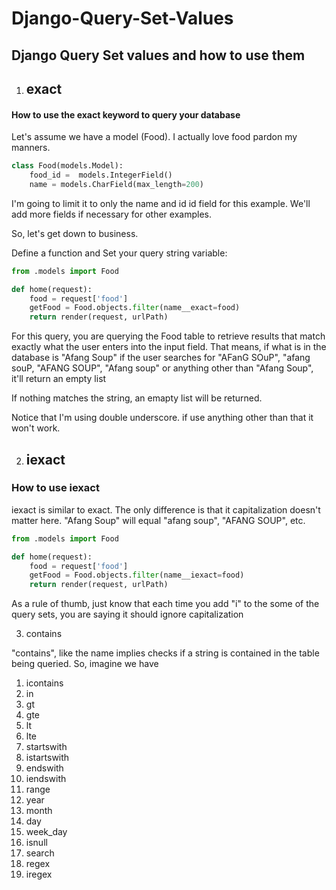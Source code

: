# Django-Query-Set-Values
## Django Query Set values and how to use them

1. ## exact
#### How to use the exact keyword to query your database

 Let's assume we have a model (Food). I actually love food pardon my manners.


```python
class Food(models.Model):
    food_id =  models.IntegerField()
    name = models.CharField(max_length=200)
```


I'm going to limit it to only the name and id id field for this example. We'll add more fields if necessary for other examples.

So, let's get down to business.

Define a function and Set your query string variable:

```python
from .models import Food

def home(request):
    food = request['food']
    getFood = Food.objects.filter(name__exact=food)
    return render(request, urlPath)
```

For this query, you are querying the Food table to retrieve results that match exactly what the user enters into the input field. That means, if what is in the database is "Afang Soup" if the user searches for "AFanG SOuP", "afang souP, "AFANG SOUP", "Afang soup" or anything other than "Afang Soup", it'll return an empty list

If nothing matches the string, an emapty list will be returned.

Notice that I'm using double underscore. if use anything other than that it won't work.


2. ## iexact
### How to use iexact

iexact is similar to exact. The only difference is that it capitalization doesn't matter here.
"Afang Soup" will equal "afang soup", "AFANG SOUP", etc.


```python
from .models import Food

def home(request):
    food = request['food']
    getFood = Food.objects.filter(name__iexact=food)
    return render(request, urlPath)
```

As a rule of thumb, just know that each time you add "i" to the some of the query sets, you are saying it should ignore capitalization 

3. contains


"contains", like the name implies checks if a string is contained in the table being queried. So, imagine we have




1. icontains
1. in
1. gt
1. gte
1. lt
1. lte
1. startswith
1. istartswith
1. endswith
1. iendswith
1. range
1. year
1. month
1. day
1. week_day
1. isnull
1. search
1. regex
1. iregex

